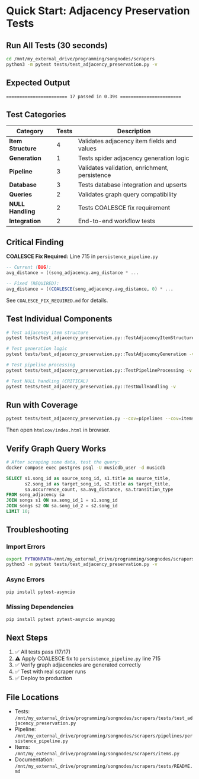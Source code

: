 # Quick Start: Adjacency Preservation Tests

## Run All Tests (30 seconds)

```bash
cd /mnt/my_external_drive/programming/songnodes/scrapers
python3 -m pytest tests/test_adjacency_preservation.py -v
```

## Expected Output

```
======================= 17 passed in 0.39s =======================
```

## Test Categories

| Category | Tests | Description |
|----------|-------|-------------|
| **Item Structure** | 4 | Validates adjacency item fields and values |
| **Generation** | 1 | Tests spider adjacency generation logic |
| **Pipeline** | 3 | Validates validation, enrichment, persistence |
| **Database** | 3 | Tests database integration and upserts |
| **Queries** | 2 | Validates graph query compatibility |
| **NULL Handling** | 2 | Tests COALESCE fix requirement |
| **Integration** | 2 | End-to-end workflow tests |

## Critical Finding

**COALESCE Fix Required:** Line 715 in `persistence_pipeline.py`

```sql
-- Current (BUG):
avg_distance = ((song_adjacency.avg_distance * ...

-- Fixed (REQUIRED):
avg_distance = ((COALESCE(song_adjacency.avg_distance, 0) * ...
```

See `COALESCE_FIX_REQUIRED.md` for details.

## Test Individual Components

```bash
# Test adjacency item structure
pytest tests/test_adjacency_preservation.py::TestAdjacencyItemStructure -v

# Test generation logic
pytest tests/test_adjacency_preservation.py::TestAdjacencyGeneration -v

# Test pipeline processing
pytest tests/test_adjacency_preservation.py::TestPipelineProcessing -v

# Test NULL handling (CRITICAL)
pytest tests/test_adjacency_preservation.py::TestNullHandling -v
```

## Run with Coverage

```bash
pytest tests/test_adjacency_preservation.py --cov=pipelines --cov=items --cov-report=html
```

Then open `htmlcov/index.html` in browser.

## Verify Graph Query Works

```bash
# After scraping some data, test the query:
docker compose exec postgres psql -U musicdb_user -d musicdb
```

```sql
SELECT s1.song_id as source_song_id, s1.title as source_title,
       s2.song_id as target_song_id, s2.title as target_title,
       sa.occurrence_count, sa.avg_distance, sa.transition_type
FROM song_adjacency sa
JOIN songs s1 ON sa.song_id_1 = s1.song_id
JOIN songs s2 ON sa.song_id_2 = s2.song_id
LIMIT 10;
```

## Troubleshooting

### Import Errors
```bash
export PYTHONPATH=/mnt/my_external_drive/programming/songnodes/scrapers:$PYTHONPATH
python3 -m pytest tests/test_adjacency_preservation.py -v
```

### Async Errors
```bash
pip install pytest-asyncio
```

### Missing Dependencies
```bash
pip install pytest pytest-asyncio asyncpg
```

## Next Steps

1. ✅ All tests pass (17/17)
2. ⚠️ Apply COALESCE fix to `persistence_pipeline.py` line 715
3. ✅ Verify graph adjacencies are generated correctly
4. ✅ Test with real scraper runs
5. ✅ Deploy to production

## File Locations

- Tests: `/mnt/my_external_drive/programming/songnodes/scrapers/tests/test_adjacency_preservation.py`
- Pipeline: `/mnt/my_external_drive/programming/songnodes/scrapers/pipelines/persistence_pipeline.py`
- Items: `/mnt/my_external_drive/programming/songnodes/scrapers/items.py`
- Documentation: `/mnt/my_external_drive/programming/songnodes/scrapers/tests/README.md`
